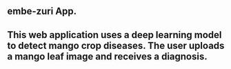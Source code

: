 embe-zuri App.
-----------------------------
This web application uses a deep learning model to detect mango crop diseases.
The user uploads a mango leaf image and receives a diagnosis.
-----------------------------
